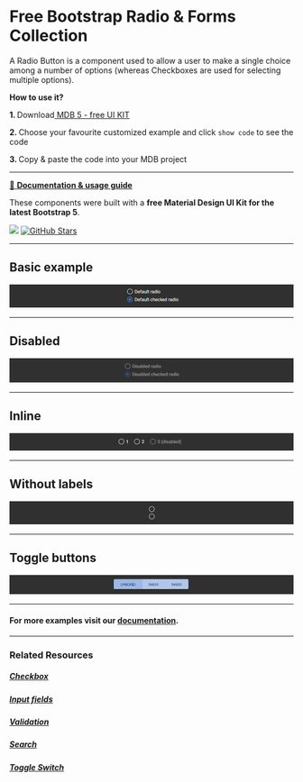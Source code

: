 # Free Bootstrap Radio & Forms Collection

A Radio Button is a component used to allow a user to make a single choice among a number of options (whereas Checkboxes are used for selecting multiple options).

<p><strong>How to use it?</strong></p>
<p class="mb-2">
<strong>1. </strong>Download<a target="_blank" href="https://mdbootstrap.com/docs/standard/"> MDB 5 - free UI KIT</a></p>
<p class="mb-2"><strong>2. </strong>Choose your favourite customized example and click <code>show code</code> to see the code</p>
<p class="mb-3"><strong>3. </strong>Copy & paste the code into your MDB project</p>

--------------------

[📄 **Documentation & usage guide**](https://mdbootstrap.com/docs/standard/forms/radio/)

These components were built with a **free Material Design UI Kit for the latest Bootstrap 5**.

<img height="25" src="https://mdbootstrap.com/img/Marketing/general/logo/medium/mdb-r.png">  [![GitHub Stars](https://img.shields.io/github/stars/mdbootstrap/mdb-ui-kit?label=Star%20now&style=social)](https://github.com/mdbootstrap/mdb-ui-kit/)

---------------------

 <h2 class="mb-4">Basic example</h2> 

 [![Bootstrap 5 Radio](/assets/basic-example.png)](https://mdbootstrap.com/docs/standard/forms/radio/#section-basic-example)

 
 <hr class="my-5">

 <h2 class="mb-4">Disabled</h2> 

 [![Bootstrap 5 Radio](/assets/disabled.png)](https://mdbootstrap.com/docs/standard/forms/radio/#section-disabled)

 
 <hr class="my-5">

 <h2 class="mb-4">Inline</h2> 

 [![Bootstrap 5 Radio](/assets/inline.png)](https://mdbootstrap.com/docs/standard/forms/radio/#section-inline)

 
 <hr class="my-5">

 <h2 class="mb-4">Without labels</h2> 

 [![Bootstrap 5 Radio](/assets/without-lables.png)](https://mdbootstrap.com/docs/standard/forms/radio/#section-without-labels)

 
 <hr class="my-5">

 <h2 class="mb-4">Toggle buttons</h2> 

 [![Bootstrap 5 Radio](/assets/toggle-buttons.png)](https://mdbootstrap.com/docs/standard/forms/radio/#section-toggle-buttons)


 
 <hr class="my-5">

<h4>For more examples visit our <a target="_blank" href="https://mdbootstrap.com/docs/standard/forms/radio/">documentation</a>.</h4>

 <hr class="my-5">

<h3>Related Resources</h3>

<h5><a target="_blank" href="https://mdbootstrap.com/docs/standard/forms/checkbox/">Checkbox</a></h5>

<h5><a target="_blank" href="https://mdbootstrap.com/docs/standard/forms/input-fields/">Input fields</a></h5>

<h5><a target="_blank" href="https://mdbootstrap.com/docs/standard/forms/validation/">Validation</a></h5>

<h5><a target="_blank" href="https://mdbootstrap.com/docs/standard/forms/search/">Search</a></h5>

<h5><a target="_blank" href="https://mdbootstrap.com/docs/standard/forms/switch/">Toggle Switch</a></h5>



